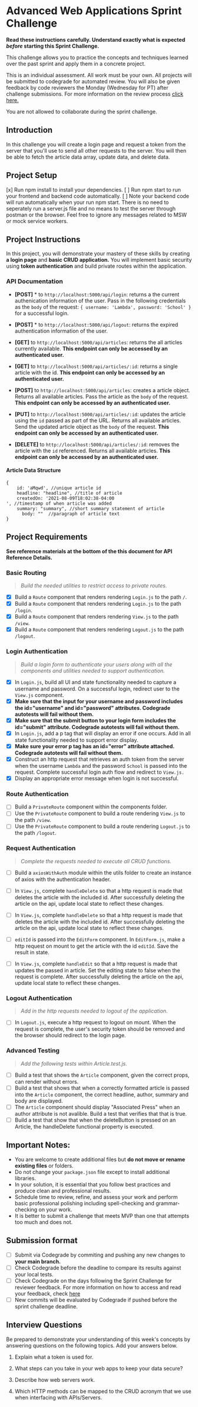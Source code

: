 # Advanced Web Applications Sprint Challenge

**Read these instructions carefully. Understand exactly what is expected _before_ starting this Sprint Challenge.**

This challenge allows you to practice the concepts and techniques learned over the past sprint and apply them in a concrete project.

This is an individual assessment. All work must be your own. All projects will be submitted to codegrade for automated review. You will also be given feedback by code reviewers the Monday (Wednesday for PT) after challenge submissions. For more information on the review process [click here.](https://www.notion.so/lambdaschool/How-to-View-Feedback-in-CodeGrade-c5147cee220c4044a25de28bcb6bb54a)

You are not allowed to collaborate during the sprint challenge.

## Introduction

In this challenge you will create a login page and request a token from the server that you'll use to send all other requests to the server. You will then be able to fetch the article data array, update data, and delete data.

## Project Setup

[x] Run npm install to install your dependencies.
[ ] Run npm start to run your frontend and backend code automatically.
[ ] Note your backend code will run automatically when your run npm start. There is no need to seperately run a server.js file and no means to test the server through postman or the browser. Feel free to ignore any messages related to MSW or mock service workers.

## Project Instructions

In this project, you will demonstrate your mastery of these skills by creating **a login page** and **basic CRUD application.** You will implement basic security using **token authentication** and build private routes within the application.

### API Documentation

-   **[POST]** \* to `http://localhost:5000/api/login`: returns a the current authenication information of the user. Pass in the following credentials as the `body` of the request: `{ username: 'Lambda', password: 'School' }` for a successful login.

-   **[POST]** \* to `http://localhost:5000/api/logout`: returns the expired authentication information of the user.

-   **[GET]** to `http://localhost:5000/api/articles`: returns the all articles currently available. **This endpoint can only be accessed by an authenticated user.**

-   **[GET]** to `http://localhost:5000/api/articles/:id`: returns a single article with the id. **This endpoint can only be accessed by an authenticated user.**

-   **[POST]** to `http://localhost:5000/api/articles`: creates a article object. Returns all available articles. Pass the article as the `body` of the request. **This endpoint can only be accessed by an authenticated user.**

-   **[PUT]** to `http://localhost:5000/api/articles/:id`: updates the article using the `id` passed as part of the URL. Returns all available articles. Send the updated article object as the `body` of the request. **This endpoint can only be accessed by an authenticated user.**

-   **[DELETE]** to `http://localhost:5000/api/articles/:id`: removes the article with the `id` referenced. Returns all available articles. **This endpoint can only be accessed by an authenticated user.**

#### Article Data Structure

```
{
    id: 'aMqwd', //unique article id
    headline: "headline", //title of article
    createdOn: '2021-08-09T18:02:38-04:00
', //timestamp of when article was added
    summary: "summary", //short summary statement of article
      body: ""  //paragraph of article text
}
```

## Project Requirements

**See reference materials at the bottom of the this document for API Reference Details.**

### Basic Routing

> _Build the needed utilities to restrict access to private routes._

-   [x] Build a `Route` component that renders rendering `Login.js` to the path `/`.
-   [x] Build a `Route` component that renders rendering `Login.js` to the path `/login`.
-   [x] Build a `Route` component that renders rendering `View.js` to the path `/view`.
-   [x] Build a `Route` component that renders rendering `Logout.js` to the path `/logout`.

### Login Authentication

> _Build a login form to authenticate your users along with all the components and utilities needed to support authentication._

-   [x] In `Login.js`, build all UI and state functionality needed to capture a username and password. On a successful login, redirect user to the `View.js` component.
-   [x] **Make sure that the input for your username and password includes the id="username" and id="password" attributes. Codegrade autotests will fail without them.**
-   [x] **Make sure that the submit button to your login form includes the id="submit" attribute. Codegrade autotests will fail without them.**
-   [x] In `Login.js`, add a p tag that will display an error if one occurs. Add in all state functionality needed to support error display.
-   [x] **Make sure your error p tag has an id="error" attribute attached. Codegrade autotests will fail without them.**
-   [x] Construct an http request that retrieves an auth token from the server when the username `Lambda` and the password `School` is passed into the request. Complete successful login auth flow and redirect to `View.js.`
-   [x] Display an appropriate error message when login is not successful.

### Route Authentication

-   [ ] Build a `PrivateRoute` component within the components folder.
-   [ ] Use the `PrivateRoute` component to build a route rendering `View.js` to the path `/view`.
-   [ ] Use the `PrivateRoute` component to build a route rendering `Logout.js` to the path `/logout`.

### Request Authentication

> _Complete the requests needed to execute all CRUD functions._

-   [ ] Build a `axiosWithAuth` module within the utils folder to create an instance of axios with the authentication header.

-   [ ] In `View.js`, complete `handleDelete` so that a http request is made that deletes the article with the included id. After successfully deleting the article on the api, update local state to reflect these changes.

-   [ ] In `View.js`, complete `handleDelete` so that a http request is made that deletes the article with the included id. After successfully deleting the article on the api, update local state to reflect these changes.

-   [ ] `editId` is passed into the `EditForm` component. In `EditForm.js`, make a http request on mount to get the article with the id `editId`. Save the result in state.

-   [ ] In `View.js`, complete `handleEdit` so that a http request is made that updates the passed in article. Set the editing state to false when the request is complete. After successfully deleting the article on the api, update local state to reflect these changes.

### Logout Authentication

> _Add in the http requests needed to logout of the application._

-   [ ] In `Logout.js`, execute a http request to logout on mount. When the request is complete, the user's security token should be removed and the browser should redirect to the login page.

### Advanced Testing

> _Add the following tests within Article.test.js._

-   [ ] Build a test that shows the `Article` component, given the correct props, can render without errors.
-   [ ] Build a test that shows that when a correctly formatted article is passed into the `Article` component, the correct headline, author, summary and body are displayed.
-   [ ] The `Article` component should display "Associated Press" when an author attribute is not avalible. Build a test that verifies that that is true.
-   [ ] Build a test that show that when the deleteButton is pressed on an Article, the handleDelete functional property is executed.

## Important Notes:

-   You are welcome to create additional files but **do not move or rename existing files** or folders.
-   Do not change your `package.json` file except to install additional libraries.
-   In your solution, it is essential that you follow best practices and produce clean and professional results.
-   Schedule time to review, refine, and assess your work and perform basic professional polishing including spell-checking and grammar-checking on your work.
-   It is better to submit a challenge that meets MVP than one that attempts too much and does not.

## Submission format

-   [ ] Submit via Codegrade by commiting and pushing any new changes to **your main branch.**
-   [ ] Check Codegrade before the deadline to compare its results against your local tests.
-   [ ] Check Codegrade on the days following the Sprint Challenge for reviewer feedback. For more information on how to access and read your feedback, check [here](https://www.notion.so/lambdaschool/How-to-View-Feedback-in-CodeGrade-c5147cee220c4044a25de28bcb6bb54a)
-   [ ] New commits will be evaluated by Codegrade if pushed before the sprint challenge deadline.

## Interview Questions

Be prepared to demonstrate your understanding of this week's concepts by answering questions on the following topics. Add your answers below.

1. Explain what a token is used for.

2. What steps can you take in your web apps to keep your data secure?

3. Describe how web servers work.

4. Which HTTP methods can be mapped to the CRUD acronym that we use when interfacing with APIs/Servers.
